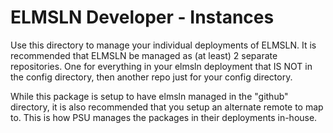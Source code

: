ELMSLN Developer - Instances
================

Use this directory to manage your individual deployments of ELMSLN. It is
recommended that ELMSLN be managed as (at least) 2 separate repositories. One
for everything in your elmsln deployment that IS NOT in the config directory,
then another repo just for your config directory.

While this package is setup to have elmsln managed in the "github" directory,
it is also recommended that you setup an alternate remote to map to. This is
how PSU manages the packages in their deployments in-house.

